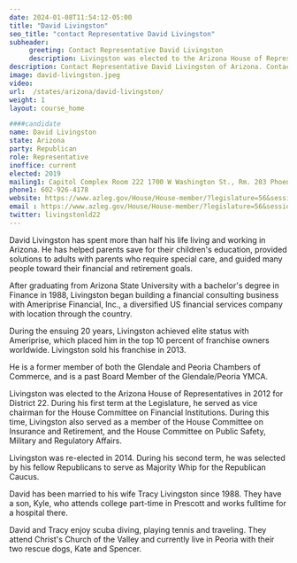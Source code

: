 ```yaml
---
date: 2024-01-08T11:54:12-05:00
title: "David Livingston"
seo_title: "contact Representative David Livingston"
subheader:
     greeting: Contact Representative David Livingston
     description: Livingston was elected to the Arizona House of Representative in 2012 for District 22. During his first term at the Legislature, he served as vice chairman for the House Committee on Financial Institutions.
description: Contact Representative David Livingston of Arizona. Contact information for David Livingston includes email address, phone number, and mailing address.
image: david-livingston.jpeg
video:
url:  /states/arizona/david-livingston/
weight: 1
layout: course_home

####candidate
name: David Livingston
state: Arizona
party: Republican
role: Representative
inoffice: current
elected: 2019
mailing1: Capitol Complex Room 222 1700 W Washington St., Rm. 203 Phoenix, AZ 85007-2890
phone1: 602-926-4178
website: https://www.azleg.gov/House/House-member/?legislature=56&session=128&legislator=2175/
email : https://www.azleg.gov/House/House-member/?legislature=56&session=128&legislator=2175/
twitter: livingstonld22
---
```


David Livingston has spent more than half his life living and working in Arizona. He has helped parents save for their children's education, provided solutions to adults with parents who require special care, and guided many people toward their financial and retirement goals.

After graduating from Arizona State University with a bachelor's degree in Finance in 1988, Livingston began building a financial consulting business with Ameriprise Financial, Inc., a diversified US financial services company with location through the country.

During the ensuing 20 years, Livingston achieved elite status with Ameriprise, which placed him in the top 10 percent of franchise owners worldwide. Livingston sold his franchise in 2013.

He is a former member of both the Glendale and Peoria Chambers of Commerce, and is a past Board Member of the Glendale/Peoria YMCA.

Livingston was elected to the Arizona House of Representatives in 2012 for District 22. During his first term at the Legislature, he served as vice chairman for the House Committee on Financial Institutions. During this time, Livingston also served as a member of the House Committee on Insurance and Retirement, and the House Committee on Public Safety, Military and Regulatory Affairs.

Livingston was re-elected in 2014. During his second term, he was selected by his fellow Republicans to serve as Majority Whip for the Republican Caucus.

David has been married to his wife Tracy Livingston since 1988. They have a son, Kyle, who attends college part-time in Prescott and works fulltime for a hospital there.

David and Tracy enjoy scuba diving, playing tennis and traveling. They attend Christ's Church of the Valley and currently live in Peoria with their two rescue dogs, Kate and Spencer.
